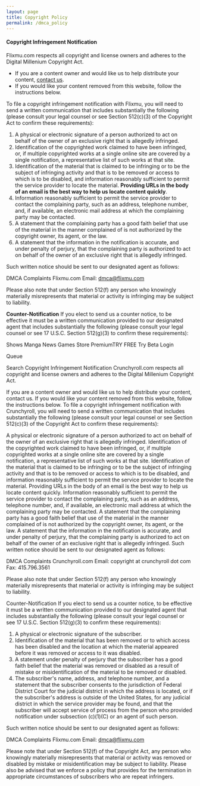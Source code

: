 ```yaml
---
layout: page
title: Copyright Policy
permalink: /dmca_policy
---
```

#### Copyright Infringement Notification
Flixmu.com respects all copyright and license owners and adheres to the Digital Millenium Copyright Act.

+ If you are a content owner and would like us to help distribute your content, [contact us](/contact).
+ If you would like your content removed from this website, follow the instructions below.

To file a copyright infringement notification with Flixmu, you will need to send a written communication that includes substantially the following (please consult your legal counsel or see Section 512(c)(3) of the Copyright Act to confirm these requirements):

1. A physical or electronic signature of a person authorized to act on behalf of the owner of an exclusive right that is allegedly infringed.
2. Identification of the copyrighted work claimed to have been infringed, or, if multiple copyrighted works at a single online site are covered by a single notification, a representative list of such works at that site.
3. Identification of the material that is claimed to be infringing or to be the subject of infringing activity and that is to be removed or access to which is to be disabled, and information reasonably sufficient to permit the service provider to locate the material. **Providing URLs in the body of an email is the best way to help us locate content quickly**.
4. Information reasonably sufficient to permit the service provider to contact the complaining party, such as an address, telephone number, and, if available, an electronic mail address at which the complaining party may be contacted.
5. A statement that the complaining party has a good faith belief that use of the material in the manner complained of is not authorized by the copyright owner, its agent, or the law.
6. A statement that the information in the notification is accurate, and under penalty of perjury, that the complaining party is authorized to act on behalf of the owner of an exclusive right that is allegedly infringed.

Such written notice should be sent to our designated agent as follows:

DMCA Complaints
Flixmu.com
Email: dmca@flixmu.com

Please also note that under Section 512(f) any person who knowingly materially misrepresents that material or activity is infringing may be subject to liability.

**Counter-Notification**
If you elect to send us a counter notice, to be effective it must be a written communication provided to our designated agent that includes substantially the following (please consult your legal counsel or see 17 U.S.C. Section 512(g)(3) to confirm these requirements):

Shows
Manga
News
Games
Store
PremiumTRY FREE
Try Beta
Login
 
Queue
 
Search
Copyright Infringement Notification
Crunchyroll.com respects all copyright and license owners and adheres to the Digital Millenium Copyright Act.

If you are a content owner and would like us to help distribute your content, contact us.
If you would like your content removed from this website, follow the instructions below.
To file a copyright infringement notification with Crunchyroll, you will need to send a written communication that includes substantially the following (please consult your legal counsel or see Section 512(c)(3) of the Copyright Act to confirm these requirements):

A physical or electronic signature of a person authorized to act on behalf of the owner of an exclusive right that is allegedly infringed.
Identification of the copyrighted work claimed to have been infringed, or, if multiple copyrighted works at a single online site are covered by a single notification, a representative list of such works at that site.
Identification of the material that is claimed to be infringing or to be the subject of infringing activity and that is to be removed or access to which is to be disabled, and information reasonably sufficient to permit the service provider to locate the material. Providing URLs in the body of an email is the best way to help us locate content quickly.
Information reasonably sufficient to permit the service provider to contact the complaining party, such as an address, telephone number, and, if available, an electronic mail address at which the complaining party may be contacted.
A statement that the complaining party has a good faith belief that use of the material in the manner complained of is not authorized by the copyright owner, its agent, or the law.
A statement that the information in the notification is accurate, and under penalty of perjury, that the complaining party is authorized to act on behalf of the owner of an exclusive right that is allegedly infringed.
Such written notice should be sent to our designated agent as follows:

DMCA Complaints
Crunchyroll.com
Email: copyright at crunchyroll dot com
Fax: 415.796.3561

Please also note that under Section 512(f) any person who knowingly materially misrepresents that material or activity is infringing may be subject to liability.

Counter-Notification
If you elect to send us a counter notice, to be effective it must be a written communication provided to our designated agent that includes substantially the following (please consult your legal counsel or see 17 U.S.C. Section 512(g)(3) to confirm these requirements):
1. A physical or electronic signature of the subscriber.
2. Identification of the material that has been removed or to which access has been disabled and the location at which the material appeared before it was removed or access to it was disabled.
3. A statement under penalty of perjury that the subscriber has a good faith belief that the material was removed or disabled as a result of mistake or misidentification of the material to be removed or disabled.
4. The subscriber's name, address, and telephone number, and a statement that the subscriber consents to the jurisdiction of Federal District Court for the judicial district in which the address is located, or if the subscriber's address is outside of the United States, for any judicial district in which the service provider may be found, and that the subscriber will accept service of process from the person who provided notification under subsection (c)(1)(C) or an agent of such person.

Such written notice should be sent to our designated agent as follows:

DMCA Complaints
Flixmu.com
Email: dmca@flixmu.com

Please note that under Section 512(f) of the Copyright Act, any person who knowingly materially misrepresents that material or activity was removed or disabled by mistake or misidentification may be subject to liability. Please also be advised that we enforce a policy that provides for the termination in appropriate circumstances of subscribers who are repeat infringers.
